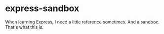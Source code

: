 # express-sandbox
When learning Express, I need a little reference sometimes. And a sandbox. That's what this is. 
